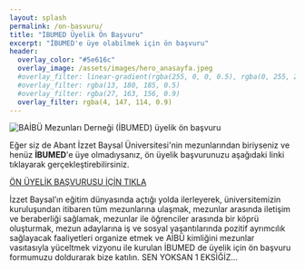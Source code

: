 ```yaml
---
layout: splash
permalink: /on-basvuru/
title: "İBUMED Üyelik Ön Başvuru"
excerpt: "İBUMED'e üye olabilmek için ön başvuru"
header:
  overlay_color: "#5e616c"
  overlay_image: /assets/images/hero_anasayfa.jpeg
  #overlay_filter: linear-gradient(rgba(255, 0, 0, 0.5), rgba(0, 255, 255, 0.5))
  #overlay_filter: rgba(13, 180, 185, 0.5)
  #overlay_filter: rgba(27, 163, 156, 0.9)
  overlay_filter: rgba(4, 147, 114, 0.9)
---
```


<img src="{{ site.url }}{{ site.baseurl }}/assets/images/ibumed-on-uyelik.jpeg" alt="BAİBÜ Mezunları Derneği (İBUMED) üyelik ön başvuru">

Eğer siz de Abant İzzet Baysal Üniversitesi'nin mezunlarından biriyseniz ve henüz **İBUMED**'e üye olmadıysanız, ön üyelik başvurunuzu aşağıdaki linki tıklayarak gerçekleştirebilirsiniz.

[ÖN ÜYELİK BAŞVURUSU İÇİN TIKLA](https://forms.gle/xSCXeGeAKz4skbGD8)

İzzet Baysal’ın eğitim dünyasında açtığı yolda ilerleyerek, üniversitemizin kuruluşundan itibaren tüm mezunlarına ulaşmak, mezunlar arasında iletişim ve beraberliği sağlamak, mezunlar ile öğrenciler arasında bir köprü oluşturmak, mezun adaylarına iş ve sosyal yaşantılarında pozitif ayrımcılık sağlayacak faaliyetleri organize etmek ve AİBÜ kimliğini mezunlar vasıtasıyla yüceltmek vizyonu ile kurulan İBUMED de üyelik için ön başvuru formumuzu doldurarak bize katılın.
SEN YOKSAN 1 EKSİĞİZ…
